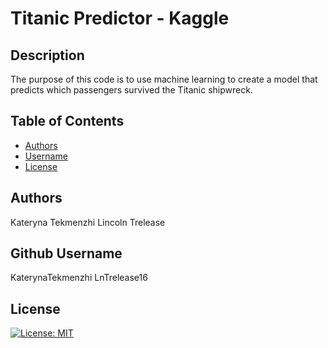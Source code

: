 # Titanic Predictor - Kaggle

## Description
  The purpose of this code is to use machine learning to create a model that predicts which passengers survived the Titanic shipwreck.

  ## Table of Contents
  * [Authors](#authors)
  * [Username](#username)
  * [License](#license)

  ## Authors
  Kateryna Tekmenzhi
  Lincoln Trelease
  
  ## Github Username
  KaterynaTekmenzhi
  LnTrelease16
  
  ## License

[![License: MIT](https://img.shields.io/badge/License-MIT-yellow.svg)](https://opensource.org/licenses/MIT)
